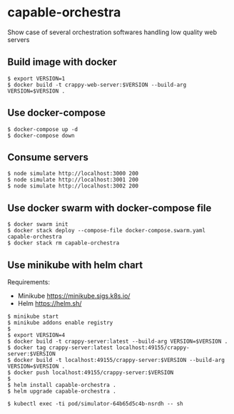 # capable-orchestra

Show case of several orchestration softwares handling low quality web servers

## Build image with docker

```
$ export VERSION=1
$ docker build -t crappy-web-server:$VERSION --build-arg VERSION=$VERSION .
```

## Use docker-compose

```
$ docker-compose up -d
$ docker-compose down
```

## Consume servers

```
$ node simulate http://localhost:3000 200
$ node simulate http://localhost:3001 200
$ node simulate http://localhost:3002 200
```

## Use docker swarm with docker-compose file

```
$ docker swarm init
$ docker stack deploy --compose-file docker-compose.swarm.yaml capable-orchestra
$ docker stack rm capable-orchestra
```

## Use minikube with helm chart

Requirements:

- Minikube https://minikube.sigs.k8s.io/
- Helm https://helm.sh/

```
$ minikube start
$ minikube addons enable registry
$
$ export VERSION=4
$ docker build -t crappy-server:latest --build-arg VERSION=$VERSION .
$ docker tag crappy-server:latest localhost:49155/crappy-server:$VERSION
$ docker build -t localhost:49155/crappy-server:$VERSION --build-arg VERSION=$VERSION .
$ docker push localhost:49155/crappy-server:$VERSION
$
$ helm install capable-orchestra .
$ helm upgrade capable-orchestra .

$ kubectl exec -ti pod/simulator-64b65d5c4b-nsrdh -- sh

```
